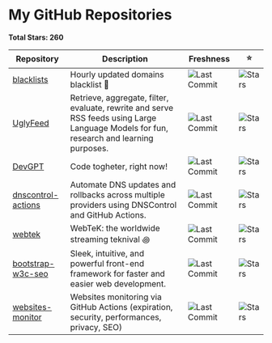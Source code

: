 
# My GitHub Repositories

**Total Stars: 260**

| Repository | Description | Freshness | ⭐️ |
|------------|-------------|-----------|----|
| [blacklists](https://github.com/fabriziosalmi/blacklists) | Hourly updated domains blacklist 🚫  | ![Last Commit](https://img.shields.io/github/last-commit/fabriziosalmi/blacklists?style=flat-square) | ![Stars](https://img.shields.io/github/stars/fabriziosalmi/blacklists?style=flat-square) |
| [UglyFeed](https://github.com/fabriziosalmi/UglyFeed) | Retrieve, aggregate, filter, evaluate, rewrite and serve RSS feeds using Large Language Models for fun, research and learning purposes. | ![Last Commit](https://img.shields.io/github/last-commit/fabriziosalmi/UglyFeed?style=flat-square) | ![Stars](https://img.shields.io/github/stars/fabriziosalmi/UglyFeed?style=flat-square) |
| [DevGPT](https://github.com/fabriziosalmi/DevGPT) | Code togheter, right now! | ![Last Commit](https://img.shields.io/github/last-commit/fabriziosalmi/DevGPT?style=flat-square) | ![Stars](https://img.shields.io/github/stars/fabriziosalmi/DevGPT?style=flat-square) |
| [dnscontrol-actions](https://github.com/fabriziosalmi/dnscontrol-actions) | Automate DNS updates and rollbacks across multiple providers using DNSControl and GitHub Actions. | ![Last Commit](https://img.shields.io/github/last-commit/fabriziosalmi/dnscontrol-actions?style=flat-square) | ![Stars](https://img.shields.io/github/stars/fabriziosalmi/dnscontrol-actions?style=flat-square) |
| [webtek](https://github.com/fabriziosalmi/webtek) | WebTeK: the worldwide streaming teknival ꩜ | ![Last Commit](https://img.shields.io/github/last-commit/fabriziosalmi/webtek?style=flat-square) | ![Stars](https://img.shields.io/github/stars/fabriziosalmi/webtek?style=flat-square) |
| [bootstrap-w3c-seo](https://github.com/fabriziosalmi/bootstrap-w3c-seo) | Sleek, intuitive, and powerful front-end framework for faster and easier web development. | ![Last Commit](https://img.shields.io/github/last-commit/fabriziosalmi/bootstrap-w3c-seo?style=flat-square) | ![Stars](https://img.shields.io/github/stars/fabriziosalmi/bootstrap-w3c-seo?style=flat-square) |
| [websites-monitor](https://github.com/fabriziosalmi/websites-monitor) | Websites monitoring via GitHub Actions (expiration, security, performances, privacy, SEO) | ![Last Commit](https://img.shields.io/github/last-commit/fabriziosalmi/websites-monitor?style=flat-square) | ![Stars](https://img.shields.io/github/stars/fabriziosalmi/websites-monitor?style=flat-square) |

